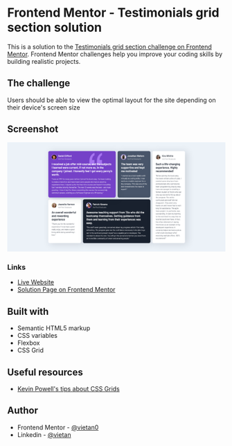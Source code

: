 # Frontend Mentor - Testimonials grid section solution

This is a solution to the [Testimonials grid section challenge on Frontend Mentor](https://www.frontendmentor.io/challenges/testimonials-grid-section-Nnw6J7Un7). Frontend Mentor challenges help you improve your coding skills by building realistic projects. 


## The challenge

Users should be able to view the optimal layout for the site depending on their device's screen size

## Screenshot

![](./screenshot.jpg)

### Links

- [Live Website](https://vietan0.github.io/FM-testimonials-grid-section/)
- [Solution Page on Frontend Mentor](https://www.frontendmentor.io/solutions/testimonials-grid-section-ktS2aLh-H)

## Built with

- Semantic HTML5 markup
- CSS variables
- Flexbox
- CSS Grid

## Useful resources

- [Kevin Powell's tips about CSS Grids](https://www.youtube.com/watch?v=rg7Fvvl3taU)

## Author

-   Frontend Mentor - [@vietan0](https://www.frontendmentor.io/profile/vietan0)
-   Linkedin - [@vietan](https://www.linkedin.com/in/vietan/)